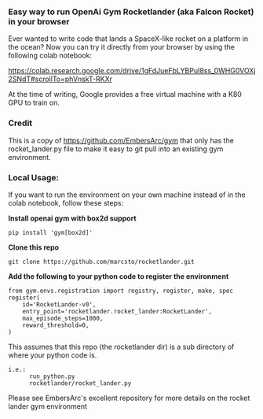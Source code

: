 ### Easy way to run OpenAi Gym Rocketlander (aka Falcon Rocket) in your browser
Ever wanted to write code that lands a SpaceX-like rocket on a platform in the ocean? Now you can try it directly from your browser by using the following colab notebook:

https://colab.research.google.com/drive/1gFdJueFbLYBPuI8ss_0WHG0VOXj2SNdT#scrollTo=phVnskT-RKXr

At the time of writing, Google provides a free virtual machine with a K80 GPU to train on.

### Credit
This is a copy of https://github.com/EmbersArc/gym that only has the rocket_lander.py file to make it easy to git pull into an existing gym environment.

### Local Usage:
If you want to run the environment on your own machine instead of in the colab notebook, follow these steps:

**Install openai gym with box2d support**
    
    pip install 'gym[box2d]'

**Clone this repo**

    git clone https://github.com/marcsto/rocketlander.git

**Add the following to your python code to register the environment**

    from gym.envs.registration import registry, register, make, spec
    register(
        id='RocketLander-v0',
        entry_point='rocketlander.rocket_lander:RocketLander',
        max_episode_steps=1000,
        reward_threshold=0,
    )

This assumes that this repo (the rocketlander dir) is a sub directory of where your python code is.
    
    i.e.:
          run_python.py
          rocketlander/rocket_lander.py
          
Please see EmbersArc's excellent repository for more details on the rocket lander gym environment
